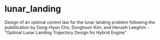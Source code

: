 # lunar_landing
Design of an optimal control law for the lunar landing problem following the pubblication by Dong-Hyun Cho, Donghoon Kim, and Henzeh Leeghim - "Optimal Lunar Landing Trajectory Design for Hybrid Engine"
